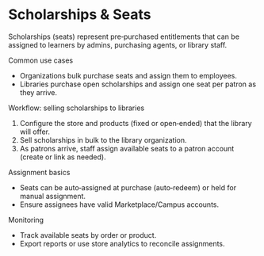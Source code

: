# Scholarships & Seats

Scholarships (seats) represent pre‑purchased entitlements that can be assigned to learners by admins, purchasing agents, or library staff.

Common use cases
- Organizations bulk purchase seats and assign them to employees.
- Libraries purchase open scholarships and assign one seat per patron as they arrive.

Workflow: selling scholarships to libraries
1) Configure the store and products (fixed or open‑ended) that the library will offer.
2) Sell scholarships in bulk to the library organization.
3) As patrons arrive, staff assign available seats to a patron account (create or link as needed).

Assignment basics
- Seats can be auto‑assigned at purchase (auto‑redeem) or held for manual assignment.
- Ensure assignees have valid Marketplace/Campus accounts.

Monitoring
- Track available seats by order or product.
- Export reports or use store analytics to reconcile assignments.

